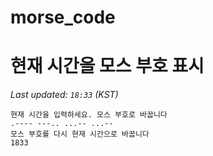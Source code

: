 # morse_code
# 현재 시간을 모스 부호 표시
<!-- MORSE_TIME_START -->
_Last updated: `18:33` (KST)_

```
현재 시간을 입력하세요. 모스 부호로 바꿉니다
.---- ---.. ...-- ...--
모스 부호를 다시 현재 시간으로 바꿉니다
1833
```
<!-- MORSE_TIME_END -->
